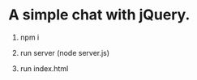 A simple chat with jQuery.
===================

1. npm i

2. run server (node server.js)

3. run index.html
